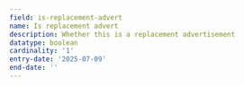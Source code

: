 ```yaml
---
field: is-replacement-advert
name: Is replacement advert
description: Whether this is a replacement advertisement
datatype: boolean
cardinality: '1'
entry-date: '2025-07-09'
end-date: ''
---
```

